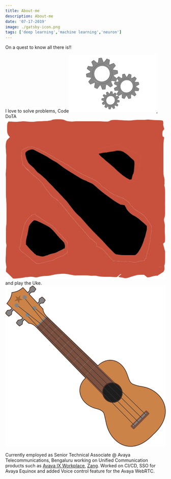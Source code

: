 ```yaml
---
title: About-me
description: About-me
date: '07-17-2019'
image: ./gatsby-icon.png
tags: ['deep learning','machine learning','neuron']
---
```


On a quest to know all there is!!

I love to solve problems, Code![](./gear.png), DoTA ![](./dota2.png) and play the Uke.![](./ukulele.png)

Currently employed as Senior Technical Associate @ Avaya Telecommunications, Bengaluru working on Unified Communication products such as [Avaya IX Workplace](https://support.avaya.com/products/P1753/avaya-ix-workplace-client-for-windows/), [Zang](https://www.zang.io).
Worked on CI/CD, SSO for Avaya Equinox and added Voice control feature for the Avaya WebRTC.